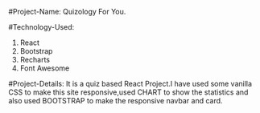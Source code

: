 #Project-Name:
Quizology For You.

#Technology-Used:
1. React
2. Bootstrap
3. Recharts
4. Font Awesome

#Project-Details:
It is a quiz based React Project.I have used some vanilla CSS to make this site responsive,used CHART to show the statistics and also used BOOTSTRAP to make the responsive navbar and card.
